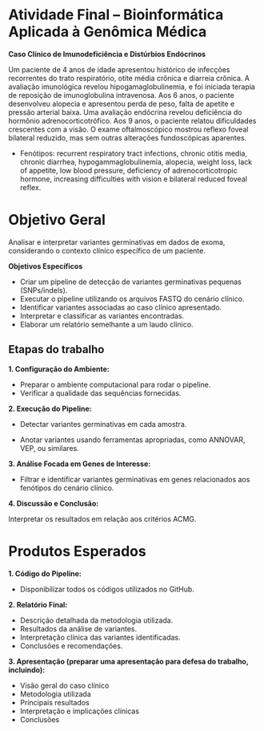 # Atividade Final – Bioinformática Aplicada à Genômica Médica

**Caso Clínico de Imunodeficiência e Distúrbios Endócrinos**

Um paciente de 4 anos de idade apresentou histórico de infecções recorrentes do trato respiratório, otite média crônica e diarreia crônica. A avaliação imunológica revelou hipogamaglobulinemia, e foi iniciada terapia de reposição de imunoglobulina intravenosa. Aos 6 anos, o paciente desenvolveu alopecia e apresentou perda de peso, falta de apetite e pressão arterial baixa. Uma avaliação endócrina revelou deficiência do hormônio adrenocorticotrófico. Aos 9 anos, o paciente relatou dificuldades crescentes com a visão. O exame oftalmoscópico mostrou reflexo foveal bilateral reduzido, mas sem outras alterações fundoscópicas aparentes.

- Fenótipos: recurrent respiratory tract infections, chronic otitis media, chronic diarrhea, hypogammaglobulinemia, alopecia, weight loss, lack of appetite, low blood pressure, deficiency of adrenocorticotropic hormone, increasing difficulties with vision e bilateral reduced foveal reflex.

# **Objetivo Geral**

Analisar e interpretar variantes germinativas em dados de exoma, considerando o contexto clínico específico de um paciente.

**Objetivos Específicos**

- Criar um pipeline de detecção de variantes germinativas pequenas (SNPs/indels).
- Executar o pipeline utilizando os arquivos FASTQ do cenário clínico.
- Identificar variantes associadas ao caso clínico apresentado.
- Interpretar e classificar as variantes encontradas.
- Elaborar um relatório semelhante a um laudo clínico.

## Etapas do trabalho

**1. Configuração do Ambiente:**

- Preparar o ambiente computacional para rodar o pipeline. 
- Verificar a qualidade das sequências fornecidas. 

**2. Execução do Pipeline:**

- Detectar variantes germinativas em cada amostra. 

- Anotar variantes usando ferramentas apropriadas, como ANNOVAR, VEP, ou similares. 

**3. Análise Focada em Genes de Interesse:**

- Filtrar e identificar variantes germinativas em genes relacionados aos fenótipos do cenário clínico. 

**4. Discussão e Conclusão:**

Interpretar os resultados em relação aos critérios ACMG.

# **Produtos Esperados**

**1. Código do Pipeline:**
- Disponibilizar todos os códigos utilizados no GitHub.

**2. Relatório Final:**
- Descrição detalhada da metodologia utilizada.
- Resultados da análise de variantes.
- Interpretação clínica das variantes identificadas.
- Conclusões e recomendações.

**3. Apresentação (preparar uma apresentação para defesa do trabalho, incluindo):**
- Visão geral do caso clínico
- Metodologia utilizada
- Principais resultados
- Interpretação e implicações clínicas
- Conclusões
